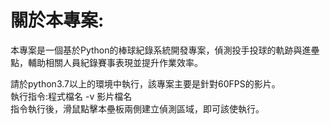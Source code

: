 # 關於本專案:
本專案是一個基於Python的棒球紀錄系統開發專案，偵測投手投球的軌跡與進壘點，輔助相關人員紀錄賽事表現並提升作業效率。  

請於python3.7以上的環境中執行，該專案主要是針對60FPS的影片。  
執行指令:程式檔名 -v 影片檔名  
指令執行後，滑鼠點擊本壘板兩側建立偵測區域，即可該使執行。  

